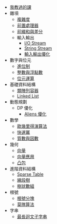 - [我教過的課](/lessons)
- 雜項
    - [複雜度](/complexity)
    - [前置處理器](/preprocessor)
    - [前綴和與差分](/prefix-sum)
    - 輸入輸出
        - [I/O Stream](/iostream)
        - [String Stream](/stringstream)
        - [輸入輸出優化](/io-optimize)
- 數字與位元
    - [進位制](/radix)
    - [整數與浮點數](/int-and-float)
    - [位元運算](/bitwise-operator)
- 基礎資料結構
    - [類陣列容器](/array-like-ds)
    - [Linked List](/linked-list)
- 動態規劃
    - DP 優化
        - [Aliens 優化](/aliens)
- 數學
    - [歐幾里得演算法](/gcd)
    - [快速冪](/pow)
    - [質數與因數](/prime-and-factor)
- 幾何
    - [向量](/vector)
    - [向量應用](/vector-application)
    - [凸包](/convex-hull)
- 進階資料結構
    - [Sparse Table](/sparse-table)
    - [線段樹](/segment-tree)
    - [樹狀數組](/fenwick-tree)
- 根號
    - [根號分塊](/sqrt-decomposition)
    - [莫隊算法](/mo-algorithm)
- 字串
    - [最長迴文子字串](/longest-palindromic-substring)

<!-- TODO
- 雜項
    - 物件導向
    - GDB
    - 編譯參數
    - 掃描線
- 基礎資料結構
    - 單調隊列
    - Priority Queue
    - iterator
    - 平衡二元搜尋樹
- 排序與搜尋
    - 比較
    - 排序
    - 搜尋
- Greedy
    - Greedy 簡介
    - Greedy 經典問題與證明
- 分治法
    - 分治的精神
    - 分治法經典問題
- 動態規劃
    - DP 簡介
    - 經典問題
        - 區間 DP
        - 背包問題
        - 其他 DP 經典問題
    - 基礎優化技巧
    - 高級優化
        - 分治優化
        - 斜率優化
        - 四邊形優化
    - 樹 DP
    - 樹鏈剖分
    - 重心分治
- 數學
    - 快速冪
    - 數論
    - 矩陣
    - 組合
- 離線演算法
    - 整體二分
    - CDQ 分治
- 字串
    - Rolling hash
    - KMP
    - Z-value
    - Suffix Array
-->